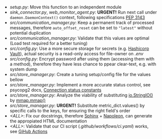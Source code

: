 * *setup.py*: Move this function to an independent module
* *sink_connector.py*, *web_monitor_agent.py*: **URGENT!** Run next call under `daemon.DaemonContext()` context, following specifications [PEP 3143](https://www.python.org/dev/peps/pep-3143/)
* *src/communication_manager.py*: Keep a permanent track of processed messages, therefore `auto_offset_reset` can be set to `"latest"` without potential duplication
* *src/communication_manager.py*: Validate that this values are optimal (Load test required for a better tuning)
* *src/config.py*: Use a more secure storage for secrets (e.g. [Hashicorp Vault](https://www.vaultproject.io/)), actual security is a read-only access for file-owner on *.env*
* *src/config.py*: Encrypt password after using them (accessing them with a method), therefore they have less chance to ppear clear-text, e.g. with system dump
* *src/store_manager.py*: Create a tuning setup/config file for the values bellow
* *src/store_manager.py*: Implement a more accurate status control, see psycopg2 docs, [Connection status constants](https://www.psycopg.org/docs/extensions.html#connection-status-constants)
* *src/store_manager.py*: Analyze the viability of substituting [io.StringIO()](https://docs.python.org/3/library/io.html#io.StringIO) by [mmap.mmap()](https://docs.python.org/3/library/mmap.html#mmap.mmap)
* *src/store_manager.py*: **URGENT!** Substitute metric_dict.values() by specific calls to the keys, for ensuring the right field's order
* *\<ALL\>*: Fix our docstrings, therefore [Sphinx](https://www.sphinx-doc.org/en/master/) + [Napoleon](https://sphinxcontrib-napoleon.readthedocs.io/en/latest/index.html), can generate the appropiated HTML documentation
* *\<ALL\>*: Validate that our CI script (*.github/workflows/ci.yaml*) works, see [GiHub Actions](https://docs.github.com/en/actions)
